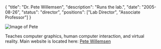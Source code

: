 {
	"title": "Dr. Pete Willemsen",
	"description": "Runs the lab.",
	"date": "2005-08-26",
	"status": "director",
	"positions": ["Lab Director", "Associate Professor"]
}

![Image of Pete](http://d.umn.edu/~sivelab/media/pete.jpg "Pete")

Teaches computer graphics, human computer interaction, and virtual reality.  Main website is located here: [Pete Willemsen](http://www.d.umn.edu/~willemsn/)

